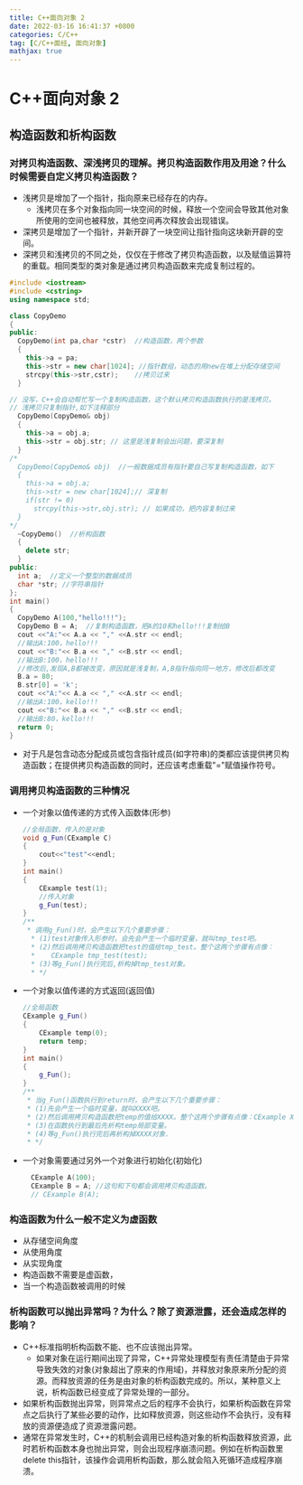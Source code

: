 ```yaml
---
title: C++面向对象 2
date: 2022-03-16 16:41:37 +0800
categories: C/C++
tag: [C/C++面经, 面向对象]
mathjax: true
---
```


# C++面向对象 2

## 构造函数和析构函数

### 对拷贝构造函数、深浅拷贝的理解。拷贝构造函数作用及用途？什么时候需要自定义拷贝构造函数？
- 浅拷贝是增加了一个指针，指向原来已经存在的内存。
  - 浅拷贝在多个对象指向同一块空间的时候，释放一个空间会导致其他对象所使用的空间也被释放，其他空间再次释放会出现错误。
- 深拷贝是增加了一个指针，并新开辟了一块空间让指针指向这块新开辟的空间。
- 深拷贝和浅拷贝的不同之处，仅仅在于修改了拷贝构造函数，以及赋值运算符的重载。相同类型的类对象是通过拷贝构造函数来完成复制过程的。
```C++
#include <iostream>
#include <cstring>
using namespace std;

class CopyDemo
{
public:
  CopyDemo(int pa,char *cstr)  //构造函数，两个参数
  {
    this->a = pa;
    this->str = new char[1024]; //指针数组，动态的用new在堆上分配存储空间
    strcpy(this->str,cstr);    //拷贝过来
  }

// 没写，C++会自动帮忙写一个复制构造函数，这个默认拷贝构造函数执行的是浅拷贝。
// 浅拷贝只复制指针,如下注释部分
  CopyDemo(CopyDemo& obj)  
  {
    this->a = obj.a;
    this->str = obj.str; // 这里是浅复制会出问题，要深复制
  }
/*
  CopyDemo(CopyDemo& obj)  //一般数据成员有指针要自己写复制构造函数，如下
  {
    this->a = obj.a;
    this->str = new char[1024];// 深复制
    if(str != 0)
      strcpy(this->str,obj.str); // 如果成功，把内容复制过来
  }
*/
  ~CopyDemo()  //析构函数
  {
    delete str;
  }
public:
  int a;  //定义一个整型的数据成员
  char *str; //字符串指针
};
int main()
{
  CopyDemo A(100,"hello!!!");
  CopyDemo B = A;  //复制构造函数，把A的10和hello!!!复制给B
  cout <<"A:"<< A.a << "," <<A.str << endl;
  //输出A:100，hello!!!
  cout <<"B:"<< B.a << "," <<B.str << endl;
  //输出B:100，hello!!!
  //修改后,发现A,B都被改变，原因就是浅复制，A,B指针指向同一地方，修改后都改变
  B.a = 80;
  B.str[0] = 'k';
  cout <<"A:"<< A.a << "," <<A.str << endl;
  //输出A:100，kello!!!
  cout <<"B:"<< B.a << "," <<B.str << endl;
  //输出B:80，kello!!!
  return 0;
}
```
- 对于凡是包含动态分配成员或包含指针成员(如字符串)的类都应该提供拷贝构造函数；在提供拷贝构造函数的同时，还应该考虑重载"="赋值操作符号。

### 调用拷贝构造函数的三种情况
- 一个对象以值传递的方式传入函数体(形参)
  ```C++
  //全局函数，传入的是对象
  void g_Fun(CExample C)
  {
      cout<<"test"<<endl;
  }
  int main()
  {
      CExample test(1);
      //传入对象
      g_Fun(test);
  }
  /**
   * 调用g_Fun()时，会产生以下几个重要步骤：
    * (1)test对象传入形参时，会先会产生一个临时变量，就叫tmp_test吧。
    * (2)然后调用拷贝构造函数把test的值给tmp_test。整个这两个步骤有点像：
    *    CExample tmp_test(test);
    * (3)等g_Fun()执行完后,析构掉tmp_test对象。
    * */
  ```
- 一个对象以值传递的方式返回(返回值)
  ```C++
  //全局函数
  CExample g_Fun()
  {
      CExample temp(0);
      return temp;
  }
  int main()
  {
      g_Fun();
  }
  /**
   * 当g_Fun()函数执行到return时，会产生以下几个重要步骤：
   * (1)先会产生一个临时变量，就叫XXXX吧。
   * (2)然后调用拷贝构造函数把temp的值给XXXX。整个这两个步骤有点像：CExample XXXX(temp);
   * (3)在函数执行到最后先析构temp局部变量。
   * (4)等g_Fun()执行完后再析构掉XXXX对象.
   * */
  ```
- 一个对象需要通过另外一个对象进行初始化(初始化)
  ```C++
    CExample A(100);
    CExample B = A; //这句和下句都会调用拷贝构造函数。
    // CExample B(A);
  ```

### 构造函数为什么一般不定义为虚函数
- 从存储空间角度
- 从使用角度
- 从实现角度
- 构造函数不需要是虚函数，
- 当一个构造函数被调用的时候

### 析构函数可以抛出异常吗？为什么？除了资源泄露，还会造成怎样的影响？
- C++标准指明析构函数不能、也不应该抛出异常。
  - 如果对象在运行期间出现了异常，C++异常处理模型有责任清楚由于异常导致失效的对象(对象超出了原来的作用域)，并释放对象原来所分配的资源。而释放资源的任务是由对象的析构函数完成的。所以，某种意义上说，析构函数已经变成了异常处理的一部分。
- 如果析构函数抛出异常，则异常点之后的程序不会执行，如果析构函数在异常点之后执行了某些必要的动作，比如释放资源，则这些动作不会执行，没有释放的资源便造成了资源泄露问题。
- 通常在异常发生时，C++的机制会调用已经构造对象的析构函数释放资源，此时若析构函数本身也抛出异常，则会出现程序崩溃问题。例如在析构函数里delete this指针，该操作会调用析构函数，那么就会陷入死循环造成程序崩溃。

